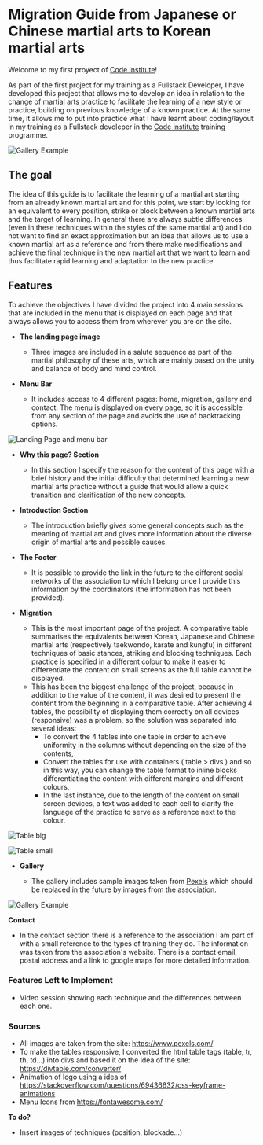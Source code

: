 
# Migration Guide from Japanese or Chinese martial arts to Korean martial arts

Welcome to my first proyect of [Code institute](https://codeinstitute.net)!

As part of the first project for my training as a Fullstack Developer, I have developed this project that allows me to develop an idea in relation to the change of martial arts practice to facilitate the learning of a new style or practice, building on previous knowledge of a known practice. At the same time, it allows me to put into practice what I have learnt about coding/layout in my training as a Fullstack devoleper in the [Code institute](https://codeinstitute.net) training programme.

![Gallery Example](https://patchamama.github.io/PP1/doc/screen-shot-responsive.png)

## The goal

The idea of this guide is to facilitate the learning of a martial art starting from an already known martial art and for this point, we start by looking for an equivalent to every position, strike or block between a known martial arts and the target of learning. In general there are always subtle differences (even in these techniques within the styles of the same martial art) and I do not want to find an exact approximation but an idea that allows us to use a known martial art as a reference and from there make modifications and achieve the final technique in the new martial art that we want to learn and thus facilitate rapid learning and adaptation to the new practice.

## Features

To achieve the objectives I have divided the project into 4 main sessions that are included in the menu that is displayed on each page and that always allows you to access them from wherever you are on the site.

- __The landing page image__

  - Three images are included in a salute sequence as part of the martial philosophy of these arts, which are mainly based on the unity and balance of body and mind control.

- __Menu Bar__

  - It includes access to 4 different pages: home, migration, gallery and contact. The menu is displayed on every page, so it is accessible from any section of the page and avoids the use of backtracking options.   

![Landing Page and menu bar](https://patchamama.github.io/PP1/doc/menu-landing-page.png)

- __Why this page? Section__

  - In this section I specify the reason for the content of this page with a brief history and the initial difficulty that determined learning a new martial arts practice without a guide that would allow a quick transition and clarification of the new concepts.

- __Introduction Section__

  - The introduction briefly gives some general concepts such as the meaning of martial art and gives more information about the diverse origin of martial arts and possible causes. 

- __The Footer__ 

  - It is possible to provide the link in the future to the different social networks of the association to which I belong once I provide this information by the coordinators (the information has not been provided).

- __Migration__

  - This is the most important page of the project. A comparative table summarises the equivalents between Korean, Japanese and Chinese martial arts (respectively taekwondo, karate and kungfu) in different techniques of basic stances, striking and blocking techniques. Each practice is specified in a different colour to make it easier to differentiate the content on small screens as the full table cannot be displayed.
  - This has been the biggest challenge of the project, because in addition to the value of the content, it was desired to present the content from the beginning in a comparative table. After achieving 4 tables, the possibility of displaying them correctly on all devices (responsive) was a problem, so the solution was separated into several ideas:
    - To convert the 4 tables into one table in order to achieve uniformity in the columns without depending on the size of the contents,
    - Convert the tables for use with containers ( table > divs ) and so in this way, you can change the table format to inline blocks differentiating the content with different margins and different colours,
    - In the last instance, due to the length of the content on small screen devices, a text was added to each cell to clarify the language of the practice to serve as a reference next to the colour.

![Table big](https://patchamama.github.io/PP1/doc/table-big.png)

![Table small](https://patchamama.github.io/PP1/doc/table-small.png)

- __Gallery__

  - The gallery includes sample images taken from [Pexels](https://www.pexels.com/) which should be replaced in the future by images from the association.

![Gallery Example](https://patchamama.github.io/PP1/doc/gallery-sample.png)

__Contact__

  - In the contact section there is a reference to the association I am part of with a small reference to the types of training they do. The information was taken from the association's website. There is a contact email, postal address and a link to google maps for more detailed information.

### Features Left to Implement

  - Video session showing each technique and the differences between each one.

### Sources ###

- All images are taken from the site: https://www.pexels.com/
- To make the tables responsive, I converted the html table tags (table, tr, th, td...) into divs and based it on the idea of the site: https://divtable.com/converter/
- Animation of logo using a idea of https://stackoverflow.com/questions/69436632/css-keyframe-animations
- Menu Icons from https://fontawesome.com/

**To do?**

- Insert images of techniques (position, blockade...)
